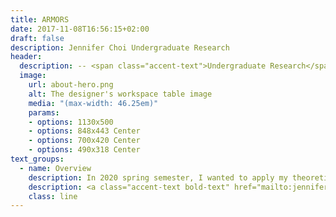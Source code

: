 ```yaml
---
title: ARMORS
date: 2017-11-08T16:56:15+02:00
draft: false
description: Jennifer Choi Undergraduate Research
header:
  description: -- <span class="accent-text">Undergraduate Research</span> --
  image:
    url: about-hero.png
    alt: The designer's workspace table image
    media: "(max-width: 46.25em)"
    params:
    - options: 1130x500
    - options: 848x443 Center
    - options: 700x420 Center
    - options: 490x318 Center
text_groups:
  - name: Overview
    description: In 2020 spring semester, I wanted to apply my theoretical knowledge of control systems, I joined a graduate student, Nguyen Truong’s research – ARMORS, which stands for Automatic Response Man-Overboard Rescue System. Man-overboard scenarios are among the leading causes of death in deep sea fishing, one of United States’ most dangerous occupations. To improve rescue efficiency, ARMORS was introduced. ARMORS consists of unmanned lifeboat units (Smart Rafts) that automatically deploy and approach the fallen person and thus greatly reduces rescue time and enhance the worker’s survivability. The Smart Raft navigates to the fallen person and back to the main ship according to a control scheme, which is to be developed by Nguyen Truong. This control scheme specifies the necessary linear acceleration of the Smart Raft as any given time. The challenge is to translate the kinematics of the Smart Raft into the required kinematics of the Smart Raft’s propellers. I was assigned to develop a mathematical model that relates the kinetics of the propellers to the kinematics of the Smart Raft. This work was separate and distinct from the control scheme itself.<p>When modeling a control system, it is essential to understand the mechanics of the system before setting up the control schematics. For this system, the focus is on the unmanned lifeboat’s geometry and environment condition it is in. The environment, for analysis purposes will be in in a calm water with no shear wind forces applied to the body of the lifeboat. Figure shown below is the design of the lifeboat via Solidworks by Nguyen Truong. Although it is not displayed in this figure – there will be two parallel propellers underneath the lifeboat to help navigate.</p>
    description: <a class="accent-text bold-text" href="mailto:jenniferchoi@protonmail.com?subject=Hello,%20Jennifer!%20Lets%20make%20something%20great%20together!">jenniferchoi@protonmail.com</a>
    class: line
---
```


